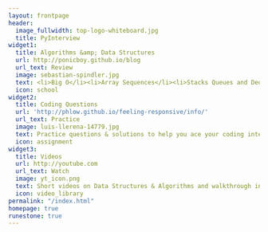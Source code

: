 ```yaml
---
layout: frontpage
header:
  image_fullwidth: top-logo-whiteboard.jpg
  title: PyInterview
widget1:
  title: Algorithms &amp; Data Structures
  url: http://ponicboy.github.io/blog
  url_text: Review
  image: sebastian-spindler.jpg
  text: <li>Big O</li><li>Array Sequences</li><li>Stacks Queues and Deques<li>Linked Lists</li><li>Recursion</li><li>Searching and Sorting</li><li>Graphs &amp; Trees
  icon: school
widget2:
  title: Coding Questions
  url: 'http://phlow.github.io/feeling-responsive/info/'
  url_text: Practice
  image: luis-llerena-14779.jpg
  text: Practice questions & solutions to help you ace your coding interviews! Learn strategies and common design patterns.
  icon: assignment
widget3:
  title: Videos
  url: http://youtube.com
  url_text: Watch
  image: yt_icon.png
  text: Short videos on Data Structures & Algorithms and walkthrough interview questions. See youtube channel for more (coming soon).
  icon: video_library
permalink: "/index.html"
homepage: true
runestone: true
---
```

